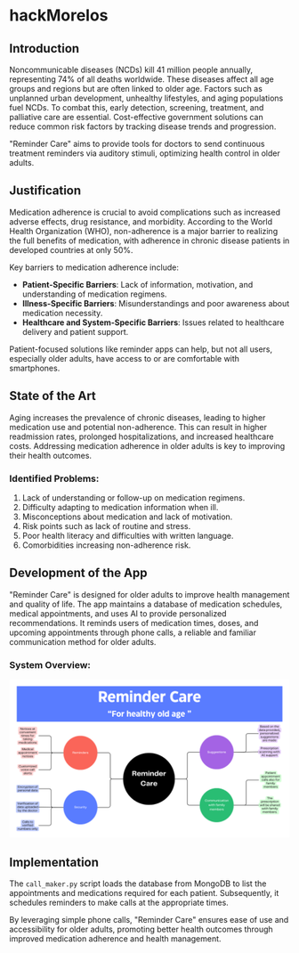 # hackMorelos
## Introduction

Noncommunicable diseases (NCDs) kill 41 million people annually, representing 74% of all deaths worldwide. These diseases affect all age groups and regions but are often linked to older age. Factors such as unplanned urban development, unhealthy lifestyles, and aging populations fuel NCDs. To combat this, early detection, screening, treatment, and palliative care are essential. Cost-effective government solutions can reduce common risk factors by tracking disease trends and progression.

"Reminder Care" aims to provide tools for doctors to send continuous treatment reminders via auditory stimuli, optimizing health control in older adults.

## Justification

Medication adherence is crucial to avoid complications such as increased adverse effects, drug resistance, and morbidity. According to the World Health Organization (WHO), non-adherence is a major barrier to realizing the full benefits of medication, with adherence in chronic disease patients in developed countries at only 50%.

Key barriers to medication adherence include:
- **Patient-Specific Barriers**: Lack of information, motivation, and understanding of medication regimens.
- **Illness-Specific Barriers**: Misunderstandings and poor awareness about medication necessity.
- **Healthcare and System-Specific Barriers**: Issues related to healthcare delivery and patient support.

Patient-focused solutions like reminder apps can help, but not all users, especially older adults, have access to or are comfortable with smartphones.

## State of the Art

Aging increases the prevalence of chronic diseases, leading to higher medication use and potential non-adherence. This can result in higher readmission rates, prolonged hospitalizations, and increased healthcare costs. Addressing medication adherence in older adults is key to improving their health outcomes.

### Identified Problems:
1. Lack of understanding or follow-up on medication regimens.
2. Difficulty adapting to medication information when ill.
3. Misconceptions about medication and lack of motivation.
4. Risk points such as lack of routine and stress.
5. Poor health literacy and difficulties with written language.
6. Comorbidities increasing non-adherence risk.

## Development of the App

"Reminder Care" is designed for older adults to improve health management and quality of life. The app maintains a database of medication schedules, medical appointments, and uses AI to provide personalized recommendations. It reminds users of medication times, doses, and upcoming appointments through phone calls, a reliable and familiar communication method for older adults.

### System Overview:
![System Diagram](Figures/Reminder.png)


## Implementation

The `call_maker.py` script loads the database from MongoDB to list the appointments and medications required for each patient. Subsequently, it schedules reminders to make calls at the appropriate times.

By leveraging simple phone calls, "Reminder Care" ensures ease of use and accessibility for older adults, promoting better health outcomes through improved medication adherence and health management.

